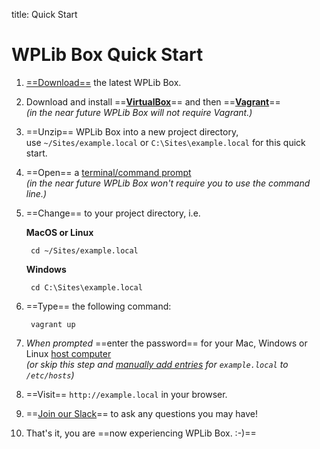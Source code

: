 title: Quick Start
# WPLib Box Quick Start

1. [==Download==](/download/) the latest WPLib Box.

2. Download and install ==[**VirtualBox**](https://www.virtualbox.org/wiki/Downloads)== and 
   then ==[**Vagrant**](https://www.vagrantup.com/downloads.html)==<br> 
   _(in the near future WPLib Box will not require Vagrant.)_

3. ==Unzip== WPLib Box into a new project directory,<br>use `~/Sites/example.local` or 
`C:\Sites\example.local` for this quick start.

4. ==Open== a [terminal/command prompt](/how-to/tutorials/terminal.md)<br>
   _(in the near future WPLib Box won't require you to use the command line.)_
   
5. ==Change== to your project directory, i.e. 
    
    **MacOS or Linux**     
    
        cd ~/Sites/example.local
    
    **Windows**     
    
        cd C:\Sites\example.local
    
6. ==Type== the following command:
    
        vagrant up
    
7. _When prompted_ ==enter the password== for your Mac, Windows or Linux [host computer](/glossary#host-machine)<br>
_(or skip this step and [manually add entries](/how-to/tutorials/host-entries.md) for `example.local` to `/etc/hosts`)_


8. ==Visit== `http://example.local` in your browser. 
         
9. ==[Join our Slack](https://launchpad.com/wplib)== to ask any questions you may have!

10. That's it, you are ==now experiencing WPLib Box. :-)==
